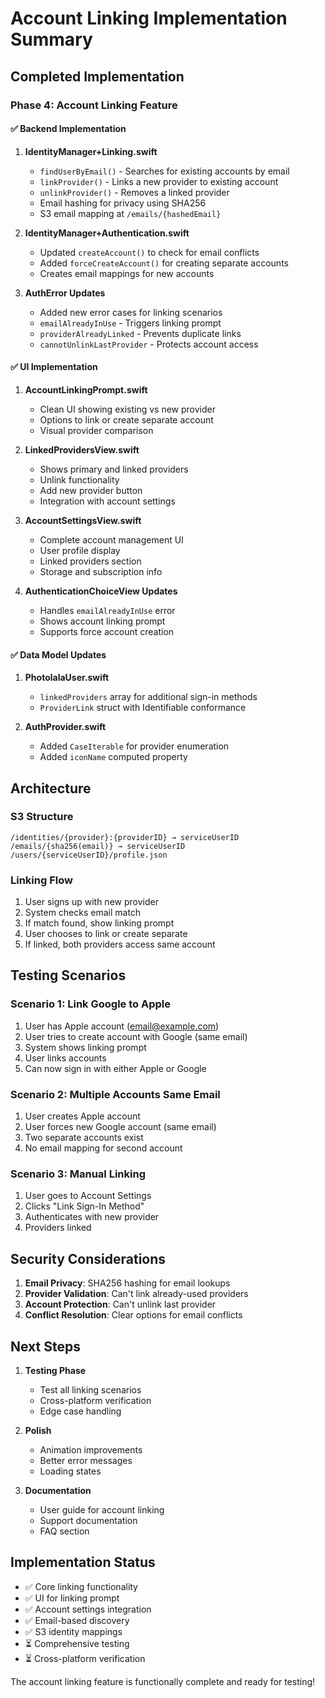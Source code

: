 # Account Linking Implementation Summary

## Completed Implementation

### Phase 4: Account Linking Feature

#### ✅ Backend Implementation

1. **IdentityManager+Linking.swift**
   - `findUserByEmail()` - Searches for existing accounts by email
   - `linkProvider()` - Links a new provider to existing account
   - `unlinkProvider()` - Removes a linked provider
   - Email hashing for privacy using SHA256
   - S3 email mapping at `/emails/{hashedEmail}`

2. **IdentityManager+Authentication.swift**
   - Updated `createAccount()` to check for email conflicts
   - Added `forceCreateAccount()` for creating separate accounts
   - Creates email mappings for new accounts

3. **AuthError Updates**
   - Added new error cases for linking scenarios
   - `emailAlreadyInUse` - Triggers linking prompt
   - `providerAlreadyLinked` - Prevents duplicate links
   - `cannotUnlinkLastProvider` - Protects account access

#### ✅ UI Implementation

1. **AccountLinkingPrompt.swift**
   - Clean UI showing existing vs new provider
   - Options to link or create separate account
   - Visual provider comparison

2. **LinkedProvidersView.swift**
   - Shows primary and linked providers
   - Unlink functionality
   - Add new provider button
   - Integration with account settings

3. **AccountSettingsView.swift**
   - Complete account management UI
   - User profile display
   - Linked providers section
   - Storage and subscription info

4. **AuthenticationChoiceView Updates**
   - Handles `emailAlreadyInUse` error
   - Shows account linking prompt
   - Supports force account creation

#### ✅ Data Model Updates

1. **PhotolalaUser.swift**
   - `linkedProviders` array for additional sign-in methods
   - `ProviderLink` struct with Identifiable conformance

2. **AuthProvider.swift**
   - Added `CaseIterable` for provider enumeration
   - Added `iconName` computed property

## Architecture

### S3 Structure
```
/identities/{provider}:{providerID} → serviceUserID
/emails/{sha256(email)} → serviceUserID
/users/{serviceUserID}/profile.json
```

### Linking Flow
1. User signs up with new provider
2. System checks email match
3. If match found, show linking prompt
4. User chooses to link or create separate
5. If linked, both providers access same account

## Testing Scenarios

### Scenario 1: Link Google to Apple
1. User has Apple account (email@example.com)
2. User tries to create account with Google (same email)
3. System shows linking prompt
4. User links accounts
5. Can now sign in with either Apple or Google

### Scenario 2: Multiple Accounts Same Email
1. User creates Apple account
2. User forces new Google account (same email)
3. Two separate accounts exist
4. No email mapping for second account

### Scenario 3: Manual Linking
1. User goes to Account Settings
2. Clicks "Link Sign-In Method"
3. Authenticates with new provider
4. Providers linked

## Security Considerations

1. **Email Privacy**: SHA256 hashing for email lookups
2. **Provider Validation**: Can't link already-used providers
3. **Account Protection**: Can't unlink last provider
4. **Conflict Resolution**: Clear options for email conflicts

## Next Steps

1. **Testing Phase**
   - Test all linking scenarios
   - Cross-platform verification
   - Edge case handling

2. **Polish**
   - Animation improvements
   - Better error messages
   - Loading states

3. **Documentation**
   - User guide for account linking
   - Support documentation
   - FAQ section

## Implementation Status

- ✅ Core linking functionality
- ✅ UI for linking prompt
- ✅ Account settings integration
- ✅ Email-based discovery
- ✅ S3 identity mappings
- ⏳ Comprehensive testing
- ⏳ Cross-platform verification

The account linking feature is functionally complete and ready for testing!